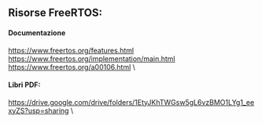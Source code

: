## Risorse FreeRTOS:
#### Documentazione
https://www.freertos.org/features.html \
https://www.freertos.org/implementation/main.html \
https://www.freertos.org/a00106.html \
#### Libri PDF:
https://drive.google.com/drive/folders/1EtyJKhTWGsw5gL6vzBMO1LYg1_eexyZS?usp=sharing \
